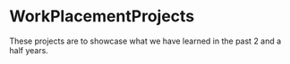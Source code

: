 WorkPlacementProjects
=====================
These projects are to showcase what we have learned in the past 2 and a half years.

